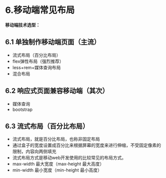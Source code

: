 # 6.移动端常见布局

**移动端技术选型：**

## 6.1 单独制作移动端页面（主流）

* 流式布局（百分比布局）
* flex弹性布局（强烈推荐）
* less+rem+媒体查询布局
* 混合布局

## 6.2 响应式页面兼容移动端（其次）

* 媒体查询
* bootstrap

## 6.3 流式布局（百分比布局）

* 流式布局，就是百分比布局，也称非固定布局
* 通过盒子的宽度设置成百分比来根据屏幕的宽度来进行伸缩，不受固定像素的限制，内容向两侧填充
* 流式布局方式是移动web开发使用的比较常见的布局方式。
* max-width 最大宽度（max-height 最大高度）
* min-width 最小宽度（min-height 最小高度）



